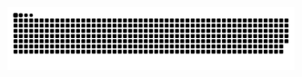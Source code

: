 <picture>
  <source media="(prefers-color-scheme: dark)" srcset="https://raw.githubusercontent.com/yaoniplan/yaoniplan/output/github-contribution-grid-snake-dark.svg">
  <source media="(prefers-color-scheme: light)" srcset="https://raw.githubusercontent.com/yaoniplan/yaoniplan/output/github-contribution-grid-snake.svg">
  <img alt="github contribution grid snake animation" src="https://raw.githubusercontent.com/yaoniplan/yaoniplan/output/github-contribution-grid-snake.svg">
</picture>
